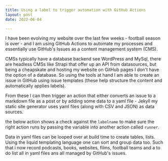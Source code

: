 ```yaml
---
title: Using a label to trigger automation with GitHub Actions
layout: post
date: 2022-06-04

---
```


I have been evolving my website over the last few weeks - football season is over - and I am using GitHub Actions to automate my processes and essentially use GitHub's Issues as a content management system (CMS).

CMSs typically have a database backend see WordPress and MySql, there are headless CMSs like Strapi that offer up an API from datasources, but being a cheapskate and hosting my website on GitHub pages I don't have the option of a database. So using the tools at hand I am able to create an issue in GitHub using issue templates (these help structure the content and automatically applies labels).

From these I can then trigger an action that either converts an issue to a markdown file as a post or by adding some data to a yaml file - Jekyll my static site generator uses yaml files (along with CSV and JSON) as data sources.

the below action shows a check against the `labelname` to make sure the right action runs by passing the variable into another action called `runner`. 

Data in yaml files can be looped over at build time to create tables, lists. Using the liquid templating language one can sort and group data too. Such that i now record podcasts, books, websites, films, football teams and a to do list all in yaml files ans all managed by GitHub's issues.

<script src="https://gist.github.com/Mat-0/e6d5982d24d35530bebfef157d76aff1.js"></script>
